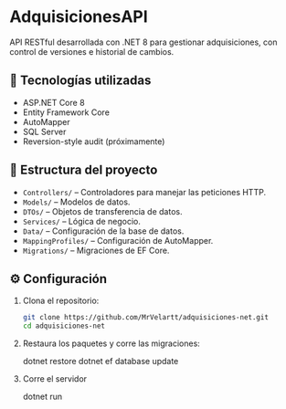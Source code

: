 # AdquisicionesAPI

API RESTful desarrollada con .NET 8 para gestionar adquisiciones, con control de versiones e historial de cambios.

## 🚀 Tecnologías utilizadas

- ASP.NET Core 8
- Entity Framework Core
- AutoMapper
- SQL Server
- Reversion-style audit (próximamente)

## 📂 Estructura del proyecto

- `Controllers/` – Controladores para manejar las peticiones HTTP.
- `Models/` – Modelos de datos.
- `DTOs/` – Objetos de transferencia de datos.
- `Services/` – Lógica de negocio.
- `Data/` – Configuración de la base de datos.
- `MappingProfiles/` – Configuración de AutoMapper.
- `Migrations/` – Migraciones de EF Core.

## ⚙️ Configuración

1. Clona el repositorio:
   ```bash
   git clone https://github.com/MrVelartt/adquisiciones-net.git
   cd adquisiciones-net

2. Restaura los paquetes y corre las migraciones:


   dotnet restore
   dotnet ef database update

3. Corre el servidor 

   dotnet run
